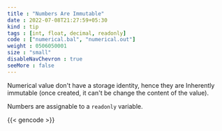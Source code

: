 ```yaml
---
title : "Numbers Are Immutable"
date : 2022-07-08T21:27:59+05:30
kind : tip 
tags : [int, float, decimal, readonly] 
code : ["numerical.bal", "numerical.out"] 
weight : 0506050001 
size : "small"
disableNavChevron : true 
seeMore : false
---
```


Numerical value don't have a storage identity, hence they are Inherently immutable (once created, it can't be change the content of the value). 

Numbers are assignable to a `readonly` variable.

<!--more-->

{{< gencode >}}